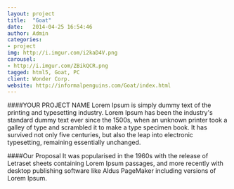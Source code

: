 ```yaml
---
layout: project
title:  "Goat"
date:   2014-04-25 16:54:46
author: Admin
categories:
- project
img: http://i.imgur.com/i2kaD4V.png
carousel:
- http://i.imgur.com/ZBikQCR.png
tagged: html5, Goat, PC
client: Wonder Corp.
website: http://informalpenguins.com/Goat/index.html
---
```

####YOUR PROJECT NAME
Lorem Ipsum is simply dummy text of the printing and typesetting industry. Lorem Ipsum has been the industry's standard dummy text ever since the 1500s, when an unknown printer took a galley of type and scrambled it to make a type specimen book. It has survived not only five centuries, but also the leap into electronic typesetting, remaining essentially unchanged.

####Our Proposal
It was popularised in the 1960s with the release of Letraset sheets containing Lorem Ipsum passages, and more recently with desktop publishing software like Aldus PageMaker including versions of Lorem Ipsum.
